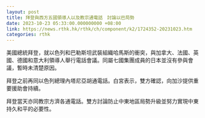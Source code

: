 ```yaml
---
layout: post
title: 拜登與西方五國領導人以及教宗通電話　討論以巴局勢
date: 2023-10-23 05:33:00.000000000 +08:00
link: https://news.rthk.hk/rthk/ch/component/k2/1724352-20231023.htm
categories: rthk
---
```


美國總統拜登，就以色列和巴勒斯坦武裝組織哈馬斯的衝突，與加拿大、法國、英國、德國和意大利領導人舉行電話會議。同屬七國集團成員的日本並沒有參與會議，暫時未清楚原因。

拜登之前再同以色列總理內塔尼亞胡通電話。白宮表示，雙方確認，向加沙提供重要援助會持續。

拜登當天亦同教宗方濟各通電話。雙方討論防止中東地區局勢升級並努力實現中東持久和平的必要性。
